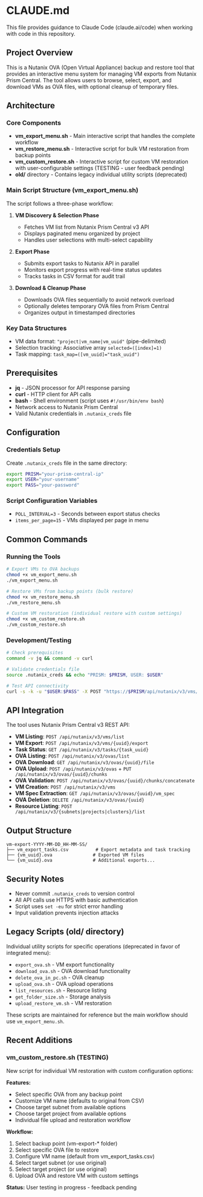# CLAUDE.md

This file provides guidance to Claude Code (claude.ai/code) when working with code in this repository.

## Project Overview

This is a Nutanix OVA (Open Virtual Appliance) backup and restore tool that provides an interactive menu system for managing VM exports from Nutanix Prism Central. The tool allows users to browse, select, export, and download VMs as OVA files, with optional cleanup of temporary files.

## Architecture

### Core Components

- **vm_export_menu.sh** - Main interactive script that handles the complete workflow
- **vm_restore_menu.sh** - Interactive script for bulk VM restoration from backup points
- **vm_custom_restore.sh** - Interactive script for custom VM restoration with user-configurable settings (TESTING - user feedback pending)
- **old/** directory - Contains legacy individual utility scripts (deprecated)

### Main Script Structure (vm_export_menu.sh)

The script follows a three-phase workflow:

1. **VM Discovery & Selection Phase**
   - Fetches VM list from Nutanix Prism Central v3 API
   - Displays paginated menu organized by project
   - Handles user selections with multi-select capability

2. **Export Phase**
   - Submits export tasks to Nutanix API in parallel
   - Monitors export progress with real-time status updates
   - Tracks tasks in CSV format for audit trail

3. **Download & Cleanup Phase**
   - Downloads OVA files sequentially to avoid network overload
   - Optionally deletes temporary OVA files from Prism Central
   - Organizes output in timestamped directories

### Key Data Structures

- VM data format: `"project|vm_name|vm_uuid"` (pipe-delimited)
- Selection tracking: Associative array `selected=([index]=1)`
- Task mapping: `task_map=([vm_uuid]="task_uuid")`

## Prerequisites

- **jq** - JSON processor for API response parsing
- **curl** - HTTP client for API calls
- **bash** - Shell environment (script uses `#!/usr/bin/env bash`)
- Network access to Nutanix Prism Central
- Valid Nutanix credentials in `.nutanix_creds` file

## Configuration

### Credentials Setup
Create `.nutanix_creds` file in the same directory:
```bash
export PRISM="your-prism-central-ip"
export USER="your-username"
export PASS="your-password"
```

### Script Configuration Variables
- `POLL_INTERVAL=3` - Seconds between export status checks
- `items_per_page=15` - VMs displayed per page in menu

## Common Commands

### Running the Tools
```bash
# Export VMs to OVA backups
chmod +x vm_export_menu.sh
./vm_export_menu.sh

# Restore VMs from backup points (bulk restore)
chmod +x vm_restore_menu.sh
./vm_restore_menu.sh

# Custom VM restoration (individual restore with custom settings)
chmod +x vm_custom_restore.sh
./vm_custom_restore.sh
```

### Development/Testing
```bash
# Check prerequisites
command -v jq && command -v curl

# Validate credentials file
source .nutanix_creds && echo "PRISM: $PRISM, USER: $USER"

# Test API connectivity
curl -s -k -u "$USER:$PASS" -X POST "https://$PRISM/api/nutanix/v3/vms/list" -H 'Content-Type: application/json' -d '{"length":1}' | jq
```

## API Integration

The tool uses Nutanix Prism Central v3 REST API:

- **VM Listing**: `POST /api/nutanix/v3/vms/list`
- **VM Export**: `POST /api/nutanix/v3/vms/{uuid}/export`
- **Task Status**: `GET /api/nutanix/v3/tasks/{task_uuid}`
- **OVA Listing**: `POST /api/nutanix/v3/ovas/list`
- **OVA Download**: `GET /api/nutanix/v3/ovas/{uuid}/file`
- **OVA Upload**: `POST /api/nutanix/v3/ovas` + `PUT /api/nutanix/v3/ovas/{uuid}/chunks`
- **OVA Validation**: `POST /api/nutanix/v3/ovas/{uuid}/chunks/concatenate`
- **VM Creation**: `POST /api/nutanix/v3/vms`
- **VM Spec Extraction**: `GET /api/nutanix/v3/ovas/{uuid}/vm_spec`
- **OVA Deletion**: `DELETE /api/nutanix/v3/ovas/{uuid}`
- **Resource Listing**: `POST /api/nutanix/v3/{subnets|projects|clusters}/list`

## Output Structure

```
vm-export-YYYY-MM-DD_HH-MM-SS/
├── vm_export_tasks.csv          # Export metadata and task tracking
├── {vm_uuid}.ova               # Exported VM files
└── {vm_uuid}.ova               # Additional exports...
```

## Security Notes

- Never commit `.nutanix_creds` to version control
- All API calls use HTTPS with basic authentication
- Script uses `set -eu` for strict error handling
- Input validation prevents injection attacks

## Legacy Scripts (old/ directory)

Individual utility scripts for specific operations (deprecated in favor of integrated menu):
- `export_ova.sh` - VM export functionality
- `download_ova.sh` - OVA download functionality
- `delete_ova_in_pc.sh` - OVA cleanup
- `upload_ova.sh` - OVA upload operations
- `list_resources.sh` - Resource listing
- `get_folder_size.sh` - Storage analysis
- `upload_restore_vm.sh` - VM restoration

These scripts are maintained for reference but the main workflow should use `vm_export_menu.sh`.

## Recent Additions

### vm_custom_restore.sh (TESTING)

New script for individual VM restoration with custom configuration options:

**Features:**
- Select specific OVA from any backup point
- Customize VM name (defaults to original from CSV)
- Choose target subnet from available options
- Choose target project from available options
- Individual file upload and restoration workflow

**Workflow:**
1. Select backup point (vm-export-* folder)
2. Select specific OVA file to restore
3. Configure VM name (default from vm_export_tasks.csv)
4. Select target subnet (or use original)
5. Select target project (or use original)
6. Upload OVA and restore VM with custom settings

**Status:** User testing in progress - feedback pending